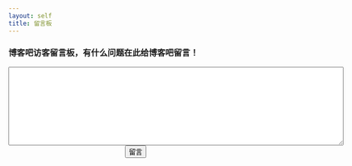 ```yaml
---
layout: self
title: 留言板
---
```


### 博客吧访客留言板，有什么问题在此给博客吧留言！

<div style="text-align: center;">
    <textarea id="" value="" cols= "80" rows= "10"></textarea>
    <button type = "button">留言</button>
</div>








